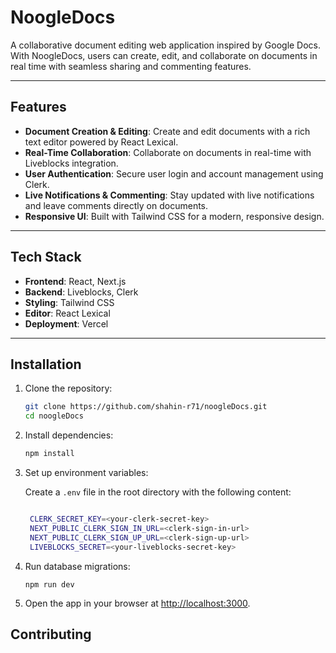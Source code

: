 # NoogleDocs

A collaborative document editing web application inspired by Google Docs. With NoogleDocs, users can create, edit, and collaborate on documents in real time with seamless sharing and commenting features.

---

## Features

- **Document Creation & Editing**: Create and edit documents with a rich text editor powered by React Lexical.
- **Real-Time Collaboration**: Collaborate on documents in real-time with Liveblocks integration.
- **User Authentication**: Secure user login and account management using Clerk.
- **Live Notifications & Commenting**: Stay updated with live notifications and leave comments directly on documents.
- **Responsive UI**: Built with Tailwind CSS for a modern, responsive design.

---

## Tech Stack

- **Frontend**: React, Next.js
- **Backend**: Liveblocks, Clerk
- **Styling**: Tailwind CSS
- **Editor**: React Lexical
- **Deployment**: Vercel

---

## Installation

1. Clone the repository:

   ```bash
   git clone https://github.com/shahin-r71/noogleDocs.git
   cd noogleDocs
   ```

2. Install dependencies:

   ```bash
   npm install
   ```

3. Set up environment variables:

   Create a `.env` file in the root directory with the following content:

   ```bash

    CLERK_SECRET_KEY=<your-clerk-secret-key>
    NEXT_PUBLIC_CLERK_SIGN_IN_URL=<clerk-sign-in-url>
    NEXT_PUBLIC_CLERK_SIGN_UP_URL=<clerk-sign-up-url>
    LIVEBLOCKS_SECRET=<your-liveblocks-secret-key>

   ```

4. Run database migrations:

   ```
   npm run dev

   ```

5. Open the app in your browser at [http://localhost:3000](http://localhost:3000).

## Contributing

